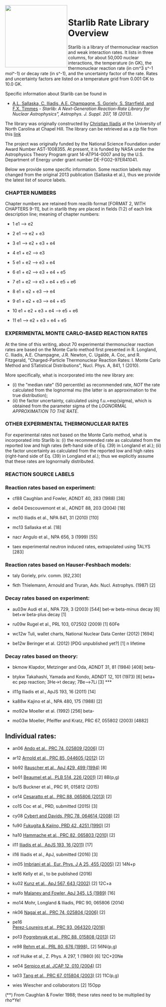 <img  align="left" src="https://github.com/Starlib/Rate-Library/blob/master/logo.jpg" width="200">

# Starlib Rate Library Overview

Starlib is a library of thermonuclear reaction and weak interaction rates. It lists in three columns, for about 50,000 nuclear interactions, the temperature (in GK), the thermonuclear reaction rate (in cm^3 s^-1 mol^-1) or decay rate
(in s^-1), and the uncertainty factor of the rate. Rates and uncertainty factors are listed on a temperature grid
from 0.001 GK to 10.0 GK. 

Specific information about Starlib can be found in 

- [A.L. Sallaska, C. Iliadis, A.E. Champagne, S. Goriely, S. Starrfield, 
and F.X. Timmes](http://iopscience.iop.org/article/10.1088/0067-0049/207/1/18/meta;jsessionid=FA2A43B811A79AC60CC83A94C160FA33.c4.iopscience.cld.iop.org) - 
*Starlib: A Next-Generation Reaction-Rate Library for Nuclear Astrophysics", Astrophys. J. Suppl. 207, 18 (2013)*. 


The library was originally constructed by [Christian Iliadis](https://users.physics.unc.edu/~iliadis/Site/Home.html) at the University of North Carolina at Chapel Hill.  The library can be retrieved as a zip file from this [link](https://github.com/Starlib/Rate-Library/blob/master/data/starlib.dat.zip?raw=true)


The project was originally funded by the National Science Foundation under Award Number AST-1008355. At present, it is funded 
by NASA under the Astrophysics Theory Program grant 14-ATP14-0007 and by the U.S. Department of Energy under 
grant number DE-FG02-97ER41041. 

Below we provide some specific information. Some reaction labels may changed from the original 2013 publication
(Sallaska et al.), thus we provide the latest list of source labels. 

### CHAPTER NUMBERS

Chapter numbers are retained from reaclib format [FORMAT 2, WITH CHAPTERS 9-11], but in starlib they are placed in fields (1:2) of each link description line; meaning of chapter numbers:

- 1
e1 --> e2

- 2
e1 --> e2 + e3

- 3
e1 --> e2 + e3 + e4

- 4
e1 + e2 --> e3 

- 5
e1 + e2 --> e3 + e4

- 6
e1 + e2 --> e3 + e4 + e5

- 7
e1 + e2 --> e3 + e4 + e5 + e6

- 8
e1 + e2 + e3 --> e4

- 9
e1 + e2 + e3 --> e4 + e5

- 10
e1 + e2 + e3 + e4 --> e5 + e6

- 11
e1 --> e2 + e3 + e4 + e5

### EXPERIMENTAL MONTE CARLO-BASED REACTION RATES

At the time of this writing, about 70 experimental thermonuclear reaction rates are based on the Monte Carlo method first presented in
R. Longland, C. Iliadis, A.E. Champagne, J.R. Newton, C. Ugalde, A. Coc, and R. Fitzgerald, "Charged-Particle Thermonuclear Reaction Rates: I. Monte Carlo Method and STatistical Distributions", Nucl. Phys. A, 841, 1 (2010). 

More specifically, what is incorporated into the new library are: 

- (i)  the "median rate" (50 percentile) as recommended rate, *NOT* the rate calculated from the lognormal mu (the latter is an approximation to the true distribution); 
- (ii) the factor uncertainty, calculated using f.u.=exp(sigma), which is obtained from the
parameter sigma of the *LOGNORMAL APPROXIMATION TO THE RATE.*

### OTHER EXPERIMENTAL THERMONUCLEAR RATES

For experimental rates not based on the Monte Carlo method, what is incorporated into Starlib is: (i) the recommended rate as calculated from the reported low and high rates (left-hand side of Eq. (39) in Longland et al.); (ii) the factor uncertainty as calculated from the reported low and high rates (right-hand side of Eq. (39) in Longland et al.); thus we explicitly assume that these rates are lognormally distributed.

### REACTION SOURCE LABELS

### Reaction rates based on experiment:

- cf88
Caughlan and Fowler, ADNDT 40, 283 (1988) [38]

- de04
Descouvemont et al., ADNDT 88, 203 (2004) [18]

- mc10
Iliadis et al., NPA 841, 31 (2010) [110]

- mc13
Sallaska et al. [18]

- nacr
Angulo et al., NPA 656, 3 (1999) [55]

- taex
experimental neutron induced rates, extrapolated using TALYS [283]

### Reaction rates based on Hauser-Feshbach models:

- taly
Goriely, priv. comm. [62,230]

- fkth
Thielemann, Arnould and Truran, Adv. Nucl. Astrophys. (1987) [2]

### Decay rates based on experiment:

- au03w
Audi et al., NPA 729, 3 (2003) [544]
 bet-w
beta-minus decay [6]
  bet+w
beta-plus decay [1]

- ru09w
Rugel et al., PRL 103, 072502 (2009) [1] 60Fe

- wc12w
Tuli, wallet charts, National Nuclear Data Center (2012) [1694]

- be12w
Beringer et al. (2012) [PDG unpublished yet?]  [1] n lifetime

### Decay rates based on theory:

- bkmow
Klapdor, Metzinger and Oda, ADNDT 31, 81 (1984) [408] beta-

- btykw
Takahashi, Yamada and Kondo, ADNDT 12, 101 (1973) [6] beta+
     ec
pep reaction; 3He->t decay; 7Be—>7Li [3] *** 
- il11g
Iliadis et al., ApJS 193, 16 (2011) [14]

- ka88w
Kajino et al., NPA 480, 175 (1988) [2]

- mo92w
Moeller et al. (1992) [256] beta-

- mo03w
Moeller, Pfeiffer and Kratz, PRC 67, 055802 (2003) [4882]

## Individual rates:

- an06
[Ando et al., PRC 74, 025809 (2006)](http://prc.aps.org/abstract/PRC/v74/i2/e025809) [2]

- ar12
[Arnold et al., PRC 85, 044605 (2012)](http://prc.aps.org/abstract/PRC/v85/i4/e044605) [2]

- bb92
[Rauscher et al., ApJ 429, 499 (1994)](http://adsabs.harvard.edu/doi/10.1086/174339) [8]

- be01
[Beaumel et al., PLB 514, 226 (2001)](http://www.sciencedirect.com/science/article/pii/S0370269301008280) [2] 8B(p,g)

- bu15
Buckner et al., PRC 91, 015812 (2015)

- ce14
[Cesaratto et al., PRC 88, 065806 (2013)](http://journals.aps.org/prc/abstract/10.1103/PhysRevC.88.065806) [2]

- co15
Coc et al., PRD, submitted (2015) [3]

- cy08
[Cybert and Davids, PRC 78, 064614 (2008)](http://prc.aps.org/abstract/PRC/v78/i6/e064614) [2]

- fu90
[Fukugita & Kajino, PRD 42, 4251 (1990)](http://prd.aps.org/abstract/PRD/v42/i12/p4251_1) [2]

- ha10
[Hammache et al., PRC 82, 065803 (2010)](http://prc.aps.org/abstract/PRC/v82/i6/e065803) [2]

- il11
[Iliadis et al., ApJS 193, 16 (2011)](http://iopscience.iop.org/0067-0049/193/1/16) [17]

- il16
Iliadis et al., ApJ, submitted (2016) [3]

- im05
[Imbriani et al., Eur. Phys. J A 25, 455 (2005)](http://www.springerlink.com/content/35h4111k54373g47/) [2] 14N+p

- ke16
Kelly et al., to be published (2016)

- ku02
[Kunz et al., ApJ 567, 643 (2002)](http://iopscience.iop.org/0004-637X/567/1/643) [2] 12C+a

- mafo
[Malaney and Fowler, ApJ 345, L5 (1989)](http://adsabs.harvard.edu/doi/10.1086/185538) [16]

- mo14
Mohr, Longland & Iliadis, PRC 90, 065806 (2014)

- nk06
[Nagai et al., PRC 74, 025804 (2006)](http://prc.aps.org/abstract/PRC/v74/i2/e025804) [2]

- pe16  
[Perez-Loureiro et al., PRC 93, 064320 (2016)](https://journals.aps.org/prc/abstract/10.1103/PhysRevC.93.064320)

- po13
[Pogrebnyak et al., PRC 88, 015808 (2013)](http://journals.aps.org/prc/abstract/10.1103/PhysRevC.88.015808) [2]

- re98
[Rehm et al., PRL 80, 676 (1998)](http://prl.aps.org/abstract/PRL/v80/i4/p676_1)_ [2] 56Ni(p,g)

- rolf
Hulke et al., Z. Phys. A 297, 1 (1980) [6] 12C+20Ne

- se04
[Serpico et al. JCAP 12, 010 (2004)](http://iopscience.iop.org/1475-7516/2004/12/010) [2]

- ta03
[Tang et al., PRC 67, 015804 (2003)](http://prc.aps.org/abstract/PRC/v67/i1/e015804) [2] 11C(p,g)

- wies
Wiescher and collaborators [2] 15Opp


(**) From Caughlan & Fowler 1988; these rates need to be multiplied by rho*Ye!
